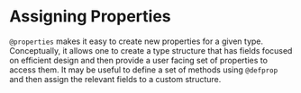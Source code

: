 # Assigning Properties

`@properties` makes it easy to create new properties for a given type. Conceptually, it allows one to create a type structure that has fields focused on efficient design and then provide a user facing set of properties to access them. It may be useful to define a set of methods using `@defprop` and then assign the relevant fields to a custom structure.

